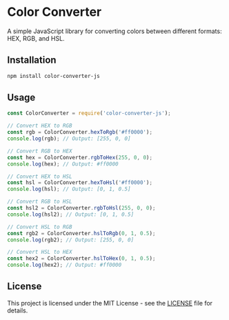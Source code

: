 # Color Converter

A simple JavaScript library for converting colors between different formats: HEX, RGB, and HSL.

## Installation

```bash
npm install color-converter-js
```

## Usage

```javascript
const ColorConverter = require('color-converter-js');

// Convert HEX to RGB
const rgb = ColorConverter.hexToRgb('#ff0000');
console.log(rgb); // Output: [255, 0, 0]

// Convert RGB to HEX
const hex = ColorConverter.rgbToHex(255, 0, 0);
console.log(hex); // Output: #ff0000

// Convert HEX to HSL
const hsl = ColorConverter.hexToHsl('#ff0000');
console.log(hsl); // Output: [0, 1, 0.5]

// Convert RGB to HSL
const hsl2 = ColorConverter.rgbToHsl(255, 0, 0);
console.log(hsl2); // Output: [0, 1, 0.5]

// Convert HSL to RGB
const rgb2 = ColorConverter.hslToRgb(0, 1, 0.5);
console.log(rgb2); // Output: [255, 0, 0]

// Convert HSL to HEX
const hex2 = ColorConverter.hslToHex(0, 1, 0.5);
console.log(hex2); // Output: #ff0000
```

## License

This project is licensed under the MIT License - see the [LICENSE](LICENSE) file for details.
